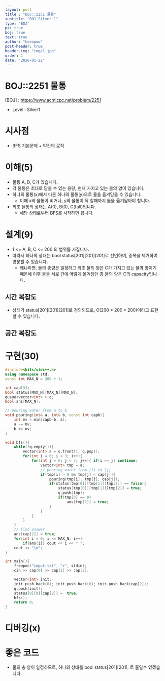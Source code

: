 ```yaml
---
layout: post
title : "BOJ::2251 물통"
subtitle: "BOJ Silver 1"
type: "BOJ"
ps: true
boj: true
text: true
author: "beenpow"
post-header: true
header-img: "img/1.jpg"
order: 1
date: "2020-01-22"
---
```


# BOJ::2251 물통
[BOJ] : <https://www.acmicpc.net/problem/2251>
- Level : Silver1

# 시사점
- BFS 기본문제 + 약간의 로직

# 이해(5)

- 물통 A, B, C가 있습니다.
- 각 물통은 최대로 담을 수 있는 용량, 현재 가지고 있는 물의 양이 있습니다.
- 하나의 물통(x)에서 다른 하나의 물통(y)으로 물을 옮겨담을 수 있습니다.
  - 이때 x의 물통이 비거나, y의 물통이 꽉 찰때까지 물을 옮겨담아야 합니다.
- 최초 물통의 상태는 A(0), B(0), C(full)입니다.
  - 해당 상태로부터 BFS를 시작하면 됩니다.

# 설계(9)

- 1 <= A, B, C <= 200 의 범위를 가집니다.
- 따라서 하나의 상태는 bool status[201][201][201]로 선언하여, 중복을 제거하여 방문할 수 있습니다.
  - 왜냐하면, 물의 총량은 일정하고 최초 물의 양은 C가 가지고 있는 물의 양이기 때문에 이후 물을 서로
    간에 어떻게 옮겨담던 총 물의 양은 C의 capacity입니다.

## 시간 복잡도

- 상태가 status[201][201][201]로 정의되므로, O(200 * 200 * 200)이라고 표현할 수 있습니다.

## 공간 복잡도

# 구현(30)

```cpp
#include<bits/stdc++.h>
using namespace std;
const int MAX_N = 200 + 1;

int cap[3];
bool status[MAX_N][MAX_N][MAX_N];
queue<vector<int> > q;
bool ans[MAX_N];

// pouring water from a to b
void pouring(int& a, int& b, const int capb){
    int mv = min(capb-b, a);
    a -= mv;
    b += mv;
}

void bfs(){
    while(!q.empty()){
        vector<int> a = q.front(); q.pop();
        for(int i = 0; i < 3; i++){
            for(int j = 0; j < 3; j++){ if(i == j) continue;
                vector<int> tmp = a;
                // pouring water from [i] to [j]
                if(tmp[i] > 0 && tmp[j] < cap[j]){
                    pouring(tmp[i], tmp[j], cap[j]);
                    if(status[tmp[0]][tmp[1]][tmp[2]] == false){
                        status[tmp[0]][tmp[1]][tmp[2]] = true;
                        q.push(tmp);
                        if(tmp[0] == 0)
                            ans[tmp[2]] = true;
                    }
                }
            }
        }
    }
    // find answer
    ans[cap[2]] = true;
    for(int i = 0; i <= MAX_N; i++)
        if(ans[i]) cout << i << " ";
    cout << "\n";
}

int main(){
    freopen("input.txt", "r", stdin);
    cin >> cap[0] >> cap[1] >> cap[2];

    vector<int> init;
    init.push_back(0); init.push_back(0); init.push_back(cap[2]);
    q.push(init);
    status[0][0][cap[2]] =  true;
    bfs();
    return 0;
}
```

# 디버깅(x)

# 좋은 코드

- 물의 총 양이 일정하므로, 하나의 상태를 bool status[201][201]; 로 줄일수 있겠습니다.
